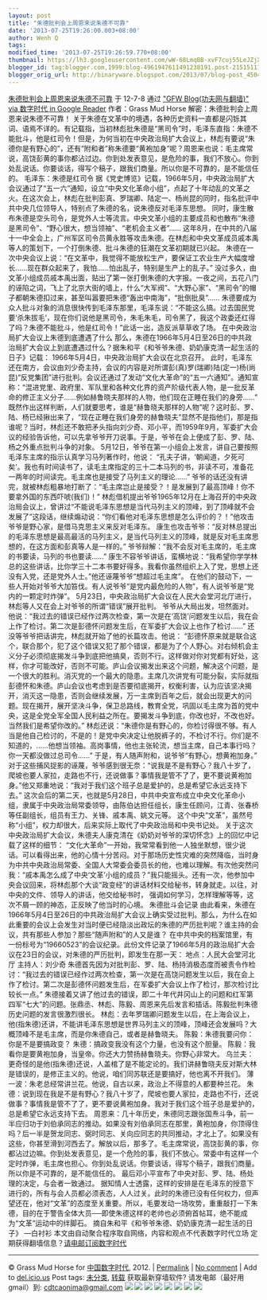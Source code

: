 ```yaml
---
layout: post
title: "朱德批判会上周恩来说朱德不可靠"
date: '2013-07-25T19:26:00.003+08:00'
author: Wenh Q
tags:
modified_time: '2013-07-25T19:26:59.770+08:00'
thumbnail: https://lh3.googleusercontent.com/wW-68LmqBB-xvF7cuj55LeJZjXZuzKiLmZWRkFZGb7UOECRk0n1MRhqX8HMW4Mh3-k9Pz53n8NSkkCOAFwUtR8Q8v14RJ5XDkMtxdYz20PEFLwXN9hw=s72-c
blogger_id: tag:blogger.com,1999:blog-4961947611491238191.post-2151511120577720156
blogger_orig_url: http://binaryware.blogspot.com/2013/07/blog-post_4504.html
---
```

[
朱德批判会上周恩来说朱德不可靠](http://feedproxy.google.com/~r/chinagfwblog/~3/jLebT5Y1xhE/)
于 12-7-8 通过 ["GFW Blog(功夫网与翻墙)" via 数字时代 in Google
Reader](http://feeds2.feedburner.com/chinagfwblog) 作者：Grass Mud Horse
解密：朱德批判会上周恩来说朱德不可靠！
关于朱德在文革中的境遇，各种历史资料一直都是闪铄其词、语焉不详的。有记载指，当初林彪批朱德是“黑司令”时，毛泽东直指：朱德不能批斗，他是红司令！但是，为何当初在中央政治局扩大会议上，林彪有要说“朱德你是有野心的”，还有“附和者”称朱德要“黄袍加身”呢？周恩来也说：毛主席常说，高饶彭黄的事你都沾过边。你到处发表意见，是危险的事，我们不放心。你到处乱说话。你要谈话，得写个稿子，跟我们商量。所以你是不可靠的，是不能信任的。
毛泽东：朱德是红司令
据《党史博览》记载，1966年5月，中央政治局扩大会议通过了“五一六”通知，设立“中央文化革命小组”，点起了十年动乱的文革之火。在这次会上，林彪在批判彭真、罗瑞卿、陆定一、杨尚昆的同时，指名批评中共中央几位领导人，特别点了朱德的名，说朱德反对毛泽东思想。
同时，康生散布朱德是空头司令，是党外人士等流言。中央文革小组的主要成员和也散布“朱德是黑司令”、“野心很大，想当领袖”、“老机会主义者”……
这年8月，在中共的八届十一中全会上，广州军区司令员黄永胜等攻击朱德。在林彪和中央文革成员戚本禹等人的策划下，一个打倒朱德、批斗朱德的狂潮在文革初期就已兴起。
朱德在一次中央会议上说：“在文革中，我觉得不能放松生产，要保证工农业生产大幅度增长……现在群众起来了，我怕……怕出乱子，特别是生产上的乱子。”
没过多久，由文革小组成员戚本禹出面，贴出了第一张打倒朱德的大字报。一夜之间，五花八门的诬陷之词，飞上了北京大街的墙上，什么“大军阀”、“大野心家”、“黑司令”的帽子都朝朱德扣过来，甚至叫嚣要把朱德“轰出中南海”，“批倒批臭”……
朱德要成为众人批斗对象的消息很快传到毛泽东那里，毛泽东说：“不能这么搞。过去国民党要‘杀朱拔毛’，现在你们说他是黑司令，朱毛朱毛，司令黑了，我这个政委还红得了吗？朱德不能批斗，他是红司令！”此话一出，造反派草草收了场。
在中央政治局扩大会议上朱德到底遭遇了什么
那么，朱德在1966年5月4日至26日的中共政治局扩大会议上到底遭遇过什么？据朱和平《和爷爷朱德、奶奶康克清一起生活的日子》记载：
1966年5月4日，中央政治局扩大会议在北京召开。
此时，毛泽东还在南方，会议由刘少奇主持，会议的内容是对所谓彭(真)罗(瑞卿)陆(定一)杨(尚昆)“反党集团”进行批判。会议还通过了发动“文化大革命”的“五一六通知”。通知宣称：“混进党里、政府里、军队里和各种文化界的资产阶级代表人物，是一批反革命的修正主义分子……例如赫鲁晓夫那样的人物，他们现在正睡在我们的身旁……”
既然作出这样判断，人们就要思考，谁是“赫鲁晓夫那样的人物”呢？这时彭、罗、陆、杨已经揪出来了，“现在正睡在我们身旁的赫鲁晓夫”显然不是指他们，那是指谁呢？当时，林彪还不敢把矛头指向刘少奇、邓小平，而1959年9月，军委扩大会议的经验告诉他，可以先拿爷爷开刀说事。于是，爷爷在会上便成了彭、罗、陆、杨之外重点批判斗争的对象。
5月12日，爷爷在第一小组会上发言，讲自己要按照毛泽东主席的指示认真学习马列著作时，他说：
“孔夫子讲，‘朝闻道，夕死可矣’。我也有时间读书了，读毛主席指定的三十二本马列的书，非读不可，准备花一两年的时间读完。毛主席也是接受了马列主义的理论……”
爷爷的话还没有讲完，就被林彪粗暴地打断了：“毛主席岂止是接受？！是发展到了最高顶峰！你不要拿外国的东西吓唬(我们)！”
林彪借机提出爷爷1965年12月在上海召开的中央政治局会议上，曾讲过“不能说毛泽东思想是当代马列主义的顶峰，到了顶峰就不会发展了”这段话，继续煽动说：“你们看他对毛泽东思想是怎么评价的？！”他攻击爷爷是野心家，是借马克思主义来反对毛泽东。
康生也攻击爷爷：“反对林总提出的毛泽东思想是最高最活的马列主义，是当代马列主义的顶峰，就是反对毛主席思想的，在这方面和彭真等人是一样的。”
爷爷辩解：“我不会反对毛主席的，毛主席的书要读，马列的书也要读……”
康生不容爷爷讲话，蛮横地说：“我希望你学学林总的这些讲话，比你学三十二本书要好得多。我看你虽然组织上入了党，思想上还没有入党，还是党外人士。”他还诬蔑爷爷“想超过毛主席”。
在他们的鼓动下，一些人开始对爷爷大加笞伐。有人说爷爷“是党内最危险的人物”，有人说爷爷是“党内的一颗定时炸弹”。
5月23日，中央政治局扩大会议在人民大会堂河北厅进行，林彪等人又在会上对爷爷的所谓“错误”展开批判。
爷爷从大局出发，坦然面对。他说：“我过去的错误已经作过两次检查，第一次是在‘高饶’问题发生以后，我在会上作了检讨。第二次是彭德怀问题发生后，在军委扩大会议上也作了检讨……”
还没等爷爷把话讲完，林彪就开始了他的长篇攻击。他说：
“彭德怀原来就是联合这个，联合那个，犯了这个错误又犯了那个错误，都是为了个人野心。对右倾机会主义分子必须彻底揭发斗争到底把他搞臭，否则不行。这样做对你对党都有好处，这样，你才可能改好，否则不可能。庐山会议揭发出来这个问题，解决这个问题，是一个很大的胜利。消灭党的一个最大的隐患。主席几次讲党有可能分裂，实际就指彭德怀和朱德。庐山会议也考虑到是否要彻底揭开，权衡利害，认为应该坚决揭开，消灭这一隐患，否则会继续发展，万一主席到百年之后，就会出现更大的问题。现在揭开，展开坚决斗争，保卫总路线，教育全党，巩固以毛主席为首的党中央，这是全党全军全国人民利益之所在。要揭发斗争到底，你改也好，不改也好。当然我们是希望你改的。”
林彪还说：“朱德你是有野心的，你检讨得很不够。有人当是他自己检讨的，不是的！是党中央决定让他脱裤子的，不检讨不行。你们是不知道的，……他想当领袖。高岗事情，他也主张轮流，想当主席，自己本事行吗？你一天都没做过总司令……”
于是，有人随声附和，说爷爷“有野心，想黄袍加身。”
对于这些捕风捉影的诬蔑，爷爷感到很无奈：“说我是不是有野心？我八十岁了，爬坡也要人家拉，走路也不行，还说做事？事情我是管不了了，更不要说黄袍加身。”他又郑重地说：“我对于我们这个班子总是爱护的，总是希望它永远支持下去。”
这次会后的第二天，也就是5月28日，中共中央宣布成立中央文化革命小组，隶属于中央政治局常委领导，由陈伯达担任组长，康生任顾问，江青、张春桥等任副组长，组员有王力、关锋、戚本禹、姚文元等。
这个中央“文革”，虽然号称“小组”，权力却很大，后来实际上取代了中央政治局和中央书记处。
关于这次中央政治局扩大会议，朱德夫人康克清在《奶奶对爷爷的深切怀念》上的回忆中记载了这样的细节：
“文化大革命”一开始，我常常看到他一人独坐默想，很少说话。可以看得出来，他的心情十分苦闷。对于那场历史性灾难的突然降临，当时身为中共中央政治局常委、全国人大常委会委员长的他，也难以理解。有次他突然问我：“戚本禹怎么成了中央‘文革’小组的成员？”我只能摇头。还有一次，他参加中央会议回来，将林彪那个大谈“政变经”的讲话材料交给秘书，转身就走。以往，对中央的文件、领导人的讲话，他交给秘书时，
强调如何学习，怎样理解等等，这次不屑一顾的神态，正反映了他当时的心境。
朱德批斗会记录
由此看来，朱德在1966年5月4日至26日的中共政治局扩大会议上确实受过批判。那么，为什么在如此重要的会议上会发生对当时便已经隐淡出政坛的朱德的严历批判呢？谁主持的会议，共有那些人参加？那些“随声附和”的人又是谁？
在中共中央的档案馆里，有一份标号为“19660523”的会议纪录。此份文件记录了1966年5月的政治局扩大会议在23日的会议，对朱德的严历批判，即发生在那一天：
地点：人民大会堂河北厅
主持人：刘少奇
朱德首先因为对批判彭、罗、陆、杨持消极态度而被责令作检讨：“我过去的错误已经作过两次检查，第一次是在高饶问题发生以后，我在会上作了检讨。第二次是彭德怀问题发生后，在军委扩大会议上作了检讨，那次检讨比较长一点。”
朱德接着又讲了他过去的错误，即二十年代井冈山上的问题和红军第四军“七大”的问题。张鼎丞、林彪、陈毅、周恩来先后发言和插话。陈毅批判朱德历史问题的发言很激烈很长。
林彪：去年罗瑞卿问题发生以后，在上海会议上，他(指朱德)还讲，不能讲毛泽东思想是世界马列主义的顶峰，顶峰还会发展吗？大概顶峰不是毛主席，而是你朱德自己，或者是赫鲁晓夫。
陈毅：朱德我要问你：你是不是要搞政变？
朱德：搞政变我没有这个力量，也没有这个胆量。
陈毅：我看你是要黄袍加身，当皇帝。你还大力赞扬赫鲁晓夫。你野心非常大。
乌兰夫：更奇怪的是他(指朱德)还说，人盖棺了是不能定论的。我们讲赫鲁晓夫反对斯大林是错误的，是修正主义的。他说，咱们同苏联还是要搞好，他也离不开我们。
薄一波：朱老总经常讲兰花。他说，自古以来，政治上不得意的人都要种兰花。
朱德：说到现在我是不是有野心？我八十岁了，爬坡也要人家拉，走路也不行，还说做事？事情我是管不了了，更不要说黄袍加身。我对于我们这个班子总是爱护的，总是希望它永远支持下去。
周恩来：几十年历史，朱德同志跟张国焘斗争，前一半应归功于刘伯承同志的推动。如果没有刘伯承同志在那里，黄袍加身，你顶得住吗？后一半是贺龙同志、弼时同志、关向应同志的共同推动，才北上了。如果没有这些，你甚至滑到河西去了。解放以后，那多了。毛主席常说，高饶彭黄的事，你都沾过边嘛。你到处发表意见，是一个危险的事，我们不放心。常委中有这样一个定时炸弹，毛主席也担心。你到处乱说话。你要谈话，得写个稿子，跟我们商量。所以你是不可靠的，是不能信任的。
最后邓小平宣布了中央对彭、罗、陆、杨处理的决定，与会者一致通过。
据知情人士透露，这样的安排是在毛泽东的授意下进行的，所有与会人员都必须表态，人人过关。此时的朱德已没有任何权力，但声望还在，他对“文革”的态度至关重要。所以，毛要发动一场攻势，重重敲打一下朱德，目的在于警告全体大员──即使朱德这样的老帅也必须俯首帖耳，绝不能成为“文革”运动中的绊脚石。
摘自朱和平《和爷爷朱德、奶奶康克清一起生活的日子》
—白衬衫
本文由自动聚合程序取自网络，内容和观点不代表数字时代立场
定期获得翻墙信息？[请电邮订阅数字时代](http://eepurl.com/msuvD)
[](http://eepurl.com/msuvD)
[](http://eepurl.com/msuvD)
[](http://eepurl.com/msuvD)

* * * * *

© Grass Mud Horse for [中国数字时代](https://mycdtweb.info/chinese),
2012. |
[Permalink](https://mycdtweb.info/chinese/2012/07/%e6%9c%b1%e5%be%b7%e6%89%b9%e5%88%a4%e4%bc%9a%e4%b8%8a%e5%91%a8%e6%81%a9%e6%9d%a5%e8%af%b4%e6%9c%b1%e5%be%b7%e4%b8%8d%e5%8f%af%e9%9d%a0/) |
[No
comment](https://mycdtweb.info/chinese/2012/07/%e6%9c%b1%e5%be%b7%e6%89%b9%e5%88%a4%e4%bc%9a%e4%b8%8a%e5%91%a8%e6%81%a9%e6%9d%a5%e8%af%b4%e6%9c%b1%e5%be%b7%e4%b8%8d%e5%8f%af%e9%9d%a0/#comments) |
Add to
[del.icio.us](http://del.icio.us/post?url=https://mycdtweb.info/chinese/2012/07/%E6%9C%B1%E5%BE%B7%E6%89%B9%E5%88%A4%E4%BC%9A%E4%B8%8A%E5%91%A8%E6%81%A9%E6%9D%A5%E8%AF%B4%E6%9C%B1%E5%BE%B7%E4%B8%8D%E5%8F%AF%E9%9D%A0/&title=%E6%9C%B1%E5%BE%B7%E6%89%B9%E5%88%A4%E4%BC%9A%E4%B8%8A%E5%91%A8%E6%81%A9%E6%9D%A5%E8%AF%B4%E6%9C%B1%E5%BE%B7%E4%B8%8D%E5%8F%AF%E9%9D%A0)
Post tags:
[未分类](https://mycdtweb.info/chinese/tag/%e6%9c%aa%e5%88%86%e7%b1%bb/?category=10466),
[转载](https://mycdtweb.info/chinese/tag/%e8%bd%ac%e8%bd%bd/?category=10466)
获取最新穿墙软件? 请发电邮（最好用gmail）到:
[cdtcaonima@gmail.com](mailto:cdtcaonima@gmail.com)
![](https://lh3.googleusercontent.com/wW-68LmqBB-xvF7cuj55LeJZjXZuzKiLmZWRkFZGb7UOECRk0n1MRhqX8HMW4Mh3-k9Pz53n8NSkkCOAFwUtR8Q8v14RJ5XDkMtxdYz20PEFLwXN9hw) ![](https://lh6.googleusercontent.com/MOGQqFCEzO-lu1_X2y1zXWNwAGxThnEDU57yTvNBcVOeLqJyqCu-Ks2BDl_FW-GBQK6R6ZoVDyi79TB0wfTTS-xE8Ov7ES6JvC1-jyG3Z0tTSAonjqA) ![](https://lh5.googleusercontent.com/hxUvLqb9MOeNAIz69Z_EFxmcJxXQtKzWZMKOi4TSX0YutJ_Uum4esjiGw2buRqihh8kHkWJUChLkZpFH88KTv8GqUBsjoMXr16yobgmwcsOJo0NrZnM) ![](https://lh4.googleusercontent.com/kPeChPsHir6MFFkY8g9ChyFei51yOuc1Z8cRPI-WfIzH4-OHctYJi4HZedieJXepJzTPQCq1qb9OWFrgqO2Rx2CwAY-oQ-fsLeoYQXzpm8y5iCaG6sA) ![](https://lh6.googleusercontent.com/X6c8y5DNClmLaURMB4TMekP-BGEHgtGwAYmYNU-VHYqwk5X6oCHP8qoHOT-dYXkzyK_IIF86Dk8OQxgLP3HiSnWisTrD5HdRMSriuQeG8mlATaLxibU) ![](https://lh4.googleusercontent.com/ANGYMBEMv6APUlmW7tBTR3QOy9dkmmoRW8yHwc7quePN-zakGUq7eqO7sFxTC5wG7vXg7wqE-KpRbGjMJoXggm0avnTPiz4dALmfw5OJ5byiLI8kEfo) ![](https://lh5.googleusercontent.com/bRT6QljhSNJMAxbScXzulvsUZmO-EJb95YMONR33xi_kH5XQKOJvpikxf-J5n9CTzHbQv_sljUmcPcoC5ttJWlqdJvWQg193cunlWQXmiuaqY8OEJuU) ![](https://lh4.googleusercontent.com/12g0c-lSJWOd-9gCMZiPlPm6Ui3oLQpDJL588cbNKqRcvHz3Ngzqe4s_4PwRio1tpRls2yvYTRNihYTFFP8v6T9rOz1wHahNoxqAgutWp-udFhyC4BI)
